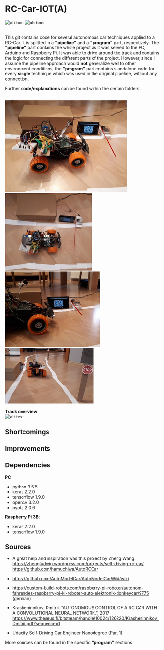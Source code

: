 # RC-Car-IOT(A)

[//]: # (Image References)
[image1]: ./project_images/overview.jpg
[image2]: ./project_images/overview_top.jpg
[image3]: ./project_images/overview_side.jpg
[image4]: ./project_images/overview_back.jpg

[gif1]: ./project_images/run_qr_2x.gif
[gif2]: ./project_images/whole_top_2x.gif
[gif3]: ./project_images/track_overview_2x.gif


![alt text][gif1] ![alt text][gif2]
<br/>
<br/>

This git contains code for several autonomous car techniques applied to a RC-Car. It is splitted in a **"pipeline"** and a **"program"** part, respectively. The **"pipeline"** part contains the whole project as it was served to the PC, Arduino and Raspberry Pi. It was able to drive around the track and contains the logic for connecting the different parts of the project.
However, since I assume the pipeline approach would **not** generalize well to other environment conditions, the **"program"** part contains standalone code for every **single** technique which was used in the original pipeline, without any connection. 

Further **code/explanations** can be found within the certain folders.
<br/>
<br/>

![alt text][image1] ![alt text][image2] ![alt text][image3]
![alt text][image4]


**Track overview** <br/>
![alt text][gif3] 

## Shortcomings

## Improvements


## Dependencies
**PC**
* python 3.5.5
* keras 2.2.0
* tensorflow 1.9.0
* opencv 3.2.0
* pyota 2.0.6

**Raspberry Pi 3B**:
* keras 2.2.0
* tensorflow 1.9.0

## Sources
* A great help and inspiration was this project by Zheng Wang:
  <https://zhengludwig.wordpress.com/projects/self-driving-rc-car/>
  <https://github.com/hamuchiwa/AutoRCCar>
  
* <https://github.com/AutoModelCar/AutoModelCarWiki/wiki>

* <https://custom-build-robots.com/raspberry-pi-roboter/autonom-fahrendes-raspberry-pi-ki-roboter-auto-elektronik-donkeycar/9775> (german)

* Krasheninnikov, Dmitrii. “AUTONOMOUS CONTROL OF A RC CAR WITH A CONVOLUTIONAL NEURAL NETWORK.”, 2017
<https://www.theseus.fi/bitstream/handle/10024/126220/Krasheninnikov_Dmitrii.pdf?sequence=1>
  
* Udacity Self-Driving Car Engineer Nanodegree (Part 1)

More sources can be found in the specific **"program"** sections.